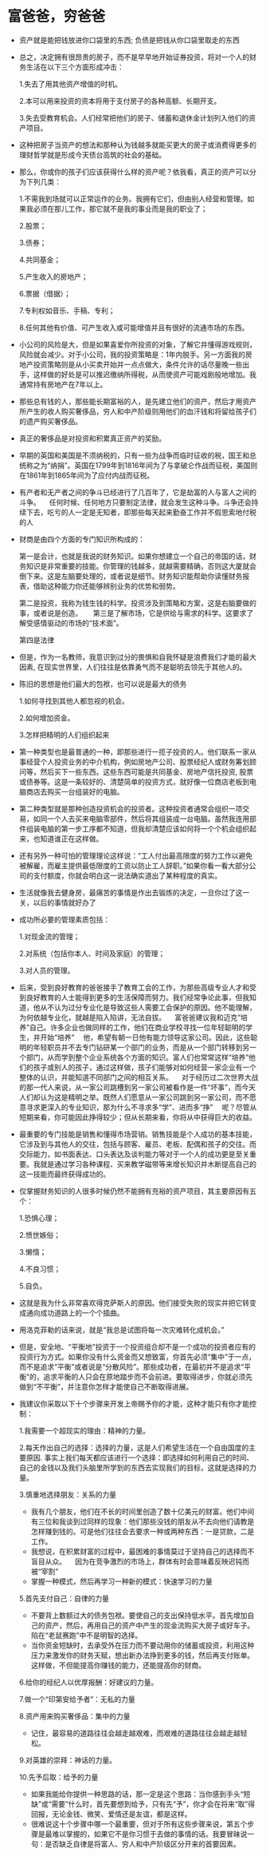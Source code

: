 # 富爸爸，穷爸爸

- 资产就是能把钱放进你口袋里的东西; 负债是把钱从你口袋里取走的东西

- 总之，决定拥有很昂贵的房子，而不是早早地开始证券投资，将对一个人的财务生活在以下三个方面形成冲击：

    1.失去了用其他资产增值的时机。 　

    2.本可以用来投资的资本将用于支付房子的各种高额、长期开支。 　

    3.失去受教育机会。人们经常把他们的房子、储蓄和退休金计划列入他们的资产项目。

- 这种把房子当资产的想法和那种认为钱越多就能买更大的房子或消费得更多的理财哲学就是形成今天债台高筑的社会的基础。

- 那么，你或你的孩子们应该获得什么样的资产呢？依我看，真正的资产可以分为下列几类：

    1.不需我到场就可以正常运作的业务。我拥有它们，但由别人经营和管理。如果我必须在那儿工作，那它就不是我的事业而是我的职业了；

    2.股票；

    3.债券；

    4.共同基金；

    5.产生收入的房地产；

    6.票据（借据）；

    7.专利权如音乐、手稿、专利；

    8.任何其他有价值、可产生收入或可能增值并且有很好的流通市场的东西。

- 小公司的风险是大，但是如果喜爱你所投资的对象，了解它并懂得游戏规则，风险就会减少。对于小公司，我的投资策略是：1年内脱手。另一方面我的房地产投资策略则是从小买卖开始并一点点做大，条件允许的话尽量晚一些出手，这样做的好处是可以推迟缴纳所得税，从而使资产可能戏剧般地增加。我通常持有房地产在7年以上。

- 那些总有钱的人，那些能长期富裕的人，是先建立他们的资产，然后才用资产所产生的收人购买奢侈品，穷人和中产阶级则用他们的血汗钱和将留给孩子们的遗产购买奢侈品。
    
- 真正的奢侈品是对投资和积累真正资产的奖励。
    
- 早期的英国和美国是不须纳税的，只有一些为战争而临时征收的税，国王和总统称之为“纳捐”。英国在1799年到1816年间为了与拿破仑作战而征税，美国则在1861年到1865年间为了应付内战而征税。

- 有产者和无产者之间的争斗已经进行了几百年了，它是劫富的人与富人之间的斗争。 　任何时候、任何地方只要制定法律，就会发生这种斗争。斗争还会持续下去，吃亏的人一定是无知者，即那些每天起来勤奋工作并不假思索地付税的人

- 财商是由四个方面的专门知识所构成的：

    第一是会计，也就是我说的财务知识。如果你想建立一个自己的帝国的话，财务知识是非常重要的技能。你管理的钱越多，就越需要精确，否则这大厦就会倒下来。这是左脑要处理的，或者说是细节。财务知识能帮助你读懂财务报表，借助这种能力你还能够辨别业务的优势和弱势。 　

    第二是投资，我称为钱生钱的科学。投资涉及到策略和方案，这是右脑要做的事，或者说是创造。
     　
    第三是了解市场，它是供给与需求的科学。这要求了解受感情驱动的市场的“技术面”。

    第四是法律

- 但是，作为一名教师，我意识到过分的畏惧和自我怀疑是浪费我们才能的最大因素, 在现实世界里，人们往往是依靠勇气而不是聪明去领先于其他人的。

- 陈旧的思想是他们最大的包袱，也可以说是最大的债务

    1.如何寻找到其他人都忽视的机会。

    2.如何增加资金。

    3.怎样把精明的人们组织起来

    

- 第一种类型也是最普通的一种，即那些进行一揽子投资的人。他们联系一家从事经营个人投资业务的中介机构，例如房地产公司、股票经纪人或财务筹划顾问等，然后买下一些东西。这些东西可能是共同基金、房地产信托投资, 股票或债券等。这是一条较好的、清楚简单的投资方式，就好像一位商店老板到电脑商店去购买一台组装好的电脑。
- 第二种类型就是那种创造投资机会的投资者。这种投资者通常会组织一项交易，如同一个人去买来电脑零部件，然后将其组装成一台电脑。虽然我连用部件组装电脑的第一步工序都不知道，但我却清楚应该如何将一个个机会组织起来，也知道谁正在这样做。

- 还有另外一种可怕的管理理论这样说：“工人付出最高限度的努力工作以避免被解雇，而雇主提供最低限度的工资以防止工人辞职。”如果你看一看大部分公司的支付额度，你就会明白这一说法确实道出了某种程度的真实。

- 生活就像我去健身房，最痛苦的事情是作出去锻炼的决定，一旦你过了这一关，以后的事情就好办了

- 成功所必要的管理素质包括：

    1.对现金流的管理；

    2.对系统（包括你本人、时间及家庭）的管理；

    3.对人员的管理。

- 后来，受到良好教育的爸爸接手了教育工会的工作，为那些高级专业人才和受到良好教育的人士能得到更多的生活保障而努力。我们经常争论此事，但我知道，他从不认为过分专业化是导致这些人需要工会保护的原因。他不能理解，为何依越专业化，就越是陷入陷讲，无法自拔。 　富爸爸建议我和迈克“培养”自己。许多企业也做同样的工作，他们在商业学校寻找一位年轻聪明的学生，并开始“培养” 　他，希望有朝一日他有能力领导这家公司。因此，这些聪明的年轻职员并不去专门钻研某一个部门的业务，而是从一个部门转移到另一个部门，从而学到整个企业系统各个方面的知识。富人们也常常这样“培养”他们的孩子或别人的孩子，通过这样做，孩子们能够对如何经营一家企业有一个整体的认识，并能知道不同部门之间的相互关系。 　对于经历过二次世界大战的那一代人来说，从一家公司跳槽到另一家公司被看作是一件“坏事”，而今天人们却认为这是精明之举。既然人们愿意从一家公司跳到另一家公司，而不愿意寻求更深入的专业知识，那为什么不寻求多“学”、进而多“挣” 　呢？尽管从短期来看，你可能因此挣得较少；但从长期来看，你将从中获得巨大的收益。 

- 最重要的专门技能是销售和懂得市场营销。销售技能是个人成功的基本技能，它涉及到与其他人的交往，包括与顾客、雇员、老板、配偶和孩子的交往。而交际能力，如书面表达、口头表达及谈判能力等对于一个人的成功更是至关重要。我就是通过学习各种课程、买来教学磁带等来增长知识并木断提高自己的这一技能而最终获得成功的。

- 仅掌握财务知识的人很多时候仍然不能拥有充裕的资产项目，其主要原因有五个：

    1.恐惧心理；

    2.愤世嫉俗；

    3.懒惰；

    4.不良习惯；

    5.自负。

- 这就是我为什么非常喜欢得克萨斯人的原因。他们接受失败的现实并把它转变成通向成功道路上的一个个插曲。

- 用洛克菲勒的话来说，就是“我总是试图将每一次灾难转化成机会。”

- 但是，安全地、“平衡地”投资于一个投资组合却不是一个成功的投资者应有的投资行为方式。如果你没有什么资金而又想致富，你首先必须“集中”于一点，而不是追求“平衡”或者说是“分散风险”。那些成功者，在最初并不是追求“平衡”的，追求平衡的人只会在原地踏步而不会前进。要取得进步，你就必须先做到“不平衡”，并注意你怎样才能使自己不断取得进展。

- 我建议你采取以下十个步骤来开发上帝赐予你的才能，这种才能只有你才能控制：

    1.我需要一个超现实的理由：精神的力量。

    2.每天作出自己的选择：选择的力量，这是人们希望生活在一个自由国度的主要原因. 事实上我们每天都应该进行一个选择：即选择如何利用自己的时间、自己的金钱以及我们头脑里所学到的东西去实现我们的目标，这就是选择的力量。

    3.慎重地选择朋友：关系的力量

    - 我有几个朋友，他们在不长的时间里创造了数十亿美元的财富。他们中间有三位和我谈到过同样的现象：他们那些没钱的朋友从不去向他们请教是怎样赚到钱的。可是他们往往会去要求一种或两种东西：一是贷款，二是工作。
    - 我想说，在积累财富的过程中，最困难的事情莫过于坚持自己的选择而不盲目从众。 　因为在竞争激烈的市场上，群体有时会意味着反映迟钝而被“宰割”
    - 掌握一种模式，然后再学习一种新的模式：快速学习的力量 

    5.首先支付自己：自律的力量

    - 不要背上数额过大的债务包袱。要使自己的支出保持低水平。首先增加自己的资产，然后，再用自己的资产中产生的现金流购买大房子或好车子。陷在“老鼠赛跑”中不是明智的选择。
    - 当你资金短缺时，去承受外在压力而不要动用你的储蓄或投资，利用这种压力来激发你的财务天赋，想出新办法挣到更多的钱，然后再支付账单。这样做，不但能提高你赚钱的能力，还能提高你的财商。

    6.给你的经纪人以优厚报酬：好建议的力量。

    7.做一个“印第安给予者”：无私的力量

    8.资产用来购买奢侈品：集中的力量

    - 记住，最容易的道路往往会越走越艰难，而艰难的道路往往会越走越轻松。

    9.对英雄的崇拜：神话的力量。
    
    10.先予后取：给予的力量 

    - 如果我能给你提供一种思路的话，那一定是这个思路：当你感到手头“短缺”或“需要”什么时，首先要想到给予，只有先“予”，你才会在将来“取”得回报，无论金钱、微笑、爱情还是友谊，都是这样。
    - 很难说这十个步骤中哪一个最重要，但对于所有这些步骤来说，第五个步骤是最难以掌握的，如果它不是你习惯于去做的事情的话。我要冒昧说一句：是否缺乏自律是将富人、穷人和中产阶级区分开来的首要因素。